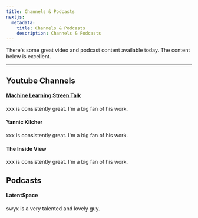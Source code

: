 ```yaml
---
title: Channels & Podcasts
nextjs:
  metadata:
    title: Channels & Podcasts
    description: Channels & Podcasts
---
```


There's some great video and podcast content available today. The content below is excellent.

---

## Youtube Channels

#### [Machine Learning Streen Talk](https://www.youtube.com/channel/UCMLtBahI5DMrt0NPvDSoIRQ)

xxx is consistently great. I'm a big fan of his work.

#### Yannic Kilcher

xxx is consistently great. I'm a big fan of his work.

#### The Inside View

xxx is consistently great. I'm a big fan of his work.

<!-- https://www.youtube.com/watch?v=WIAatc0TVa8 -->

## Podcasts

#### LatentSpace

swyx is a very talented and lovely guy.
